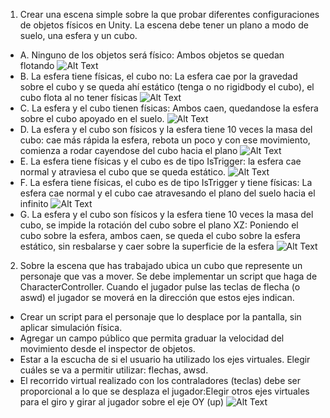 1. Crear una escena simple sobre la que probar diferentes configuraciones de objetos físicos en Unity. La escena debe tener un plano a modo de suelo, una esfera y un cubo.
- A. Ninguno de los objetos será físico: Ambos objetos se quedan flotando
![Alt Text](https://github.com/alu0101325583/Interfaces-Inteligentes/blob/main/Lab%201/Gifs/P1-Gif1.gif)
- B. La esfera tiene físicas, el cubo no: La esfera cae por la gravedad sobre el cubo y se queda ahí estático (tenga o no rigidbody el cubo), el cubo flota al no tener físicas
![Alt Text](https://github.com/alu0101325583/Interfaces-Inteligentes/blob/main/Lab%201/Gifs/P1-Gif2.gif)
- C. La esfera y el cubo tienen físicas: Ambos caen, quedandose la esfera sobre el cubo apoyado en el suelo.
![Alt Text](https://github.com/alu0101325583/Interfaces-Inteligentes/blob/main/Lab%201/Gifs/P1-Gif3.gif)
- D. La esfera y el cubo son físicos y la esfera tiene 10 veces la masa del cubo: cae más rápida la esfera, rebota un poco y con ese movimiento, comienza a rodar cayendose del cubo hacia el plano
![Alt Text](https://github.com/alu0101325583/Interfaces-Inteligentes/blob/main/Lab%201/Gifs/P1-Gif4.gif)
- E. La esfera tiene físicas y el cubo es de tipo IsTrigger: la esfera cae normal y atraviesa el cubo que se queda estático.
![Alt Text](https://github.com/alu0101325583/Interfaces-Inteligentes/blob/main/Lab%201/Gifs/P1-Gif5.gif)
- F. La esfera tiene físicas, el cubo es de tipo IsTrigger y tiene físicas: La esfera cae normal y el cubo cae atravesando el plano del suelo hacia el infinito
![Alt Text](https://github.com/alu0101325583/Interfaces-Inteligentes/blob/main/Lab%201/Gifs/P1-Gif6.gif)
- G. La esfera y el cubo son físicos y la esfera tiene 10 veces la masa del cubo, se impide la rotación del cubo sobre el plano XZ: Poniendo el cubo sobre la esfera, ambos caen, se queda el cubo sobre la esfera estático, sin resbalarse y caer sobre la superficie de la esfera
![Alt Text](https://github.com/alu0101325583/Interfaces-Inteligentes/blob/main/Lab%201/Gifs/P1-Gif7.gif)

2. Sobre la escena que has trabajado ubica un cubo que represente un personaje que vas a mover. Se debe implementar un script que haga de CharacterController. Cuando el jugador pulse las teclas de flecha (o aswd) el jugador se moverá en la dirección que estos ejes indican.
- Crear un script para el personaje que lo desplace por la pantalla, sin aplicar simulación física.
- Agregar un campo público que permita graduar la velocidad del movimiento desde el inspector de objetos.
- Estar a la escucha de si el usuario ha utilizado los ejes virtuales. Elegir cuáles se va a permitir utilizar: flechas, awsd.
- El recorrido virtual realizado con los contraladores (teclas) debe ser proporcional a lo que se desplaza el jugador:Elegir otros ejes virtuales para el giro y girar al jugador sobre el eje OY (up) 
![Alt Text](https://github.com/alu0101325583/Interfaces-Inteligentes/blob/main/Lab%201/Gifs/P1-Gif8.2.gif)

